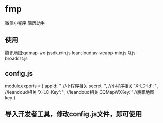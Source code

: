 # fmp
微信小程序  简历助手

## 使用
腾讯地图:qqmap-wx-jssdk.min.js
leancloud:av-weapp-min.js
Q.js
broadcat.js

## config.js

module.exports = {
  appid: '',   //小程序相关
  secret: '',  //小程序相关
  'X-LC-Id': '', //leancloud相关
  'X-LC-Key': '', //leancloud相关
  QQMapWXKey:'' //腾讯地图key
}

## 导入开发者工具，修改config.js文件，即可使用

